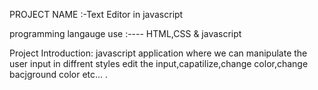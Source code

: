 PROJECT NAME :-Text Editor in javascript

programming langauge use  :----  HTML,CSS & javascript

Project Introduction: javascript application where we can manipulate the user input in diffrent styles 
edit the input,capatilize,change color,change bacjground color etc...  .

















